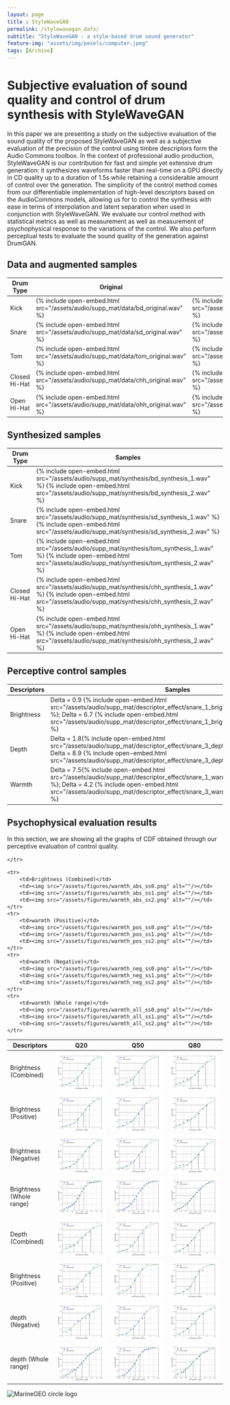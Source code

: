 ```yaml
--- 
layout: page
title : StyleWaveGAN
permalink: /stylewavegan_dafx/
subtitle: "StyleWaveGAN : a style-based drum sound generator" 
feature-img: "assets/img/pexels/computer.jpeg"
tags: [Archive]
---
```

# Subjective evaluation of sound quality and control of drum synthesis with StyleWaveGAN


In this paper we are presenting a study on the subjective evaluation of the sound quality of the proposed StyleWaveGAN as well as a subjective evaluation of the precision of the control using timbre descriptors form the Audio Commons toolbox. 
In the context of professional audio production, StyleWaveGAN is our contribution for fast and simple yet extensive drum generation: it synthesizes waveforms faster than real-time on a GPU directly in CD quality up to a duration of 1.5s while retaining a considerable amount of control over the generation. The simplicity of the control method comes from our differentiable implementation of high-level descriptors based on the AudioCommons models, allowing us for to control the synthesis with ease in terms of interpolation and latent separation when used in conjunction with StyleWaveGAN.
We evaluate our control method with statistical metrics as well as measurement as well as measurement of psychophysical response to the variations of the control. We also perform perceptual tests to evaluate the sound quality of the generation against DrumGAN. 

## Data and augmented samples
<table>
<thead>
	<tr>
		<th>Drum Type</th>
		<th>Original</th>
		<th>Lowest augmentation parameters</th>
		<th>Highest augmentation parameters</th>
	</tr>
</thead>
<tbody>
	<tr>
		<td>Kick</td>
		<td>{% include open-embed.html src="/assets/audio/supp_mat/data/bd_original.wav" %} </td>
		<td>{% include open-embed.html src="/assets/audio/supp_mat/data/bd_augmented_extreme_params_low.wav" %}</td>
		<td>{% include open-embed.html src="/assets/audio/supp_mat/data/bd_augmented_extreme_params_high.wav" %}</td>
	</tr>
    <tr>
		<td>Snare</td>
		<td>{% include open-embed.html src="/assets/audio/supp_mat/data/sd_original.wav" %} </td>
		<td>{% include open-embed.html src="/assets/audio/supp_mat/data/sd_augmented_extreme_params_low.wav" %}</td>
		<td>{% include open-embed.html src="/assets/audio/supp_mat/data/sd_augmented_extreme_params_high.wav" %}</td>
	</tr>
        <tr>
		<td>Tom</td>
		<td>{% include open-embed.html src="/assets/audio/supp_mat/data/tom_original.wav" %} </td>
		<td>{% include open-embed.html src="/assets/audio/supp_mat/data/tom_augmented_extreme_params_low.wav" %}</td>
		<td>{% include open-embed.html src="/assets/audio/supp_mat/data/tom_augmented_extreme_params_high.wav" %}</td>
	</tr>
            <tr>
		<td>Closed Hi-Hat</td>
		<td>{% include open-embed.html src="/assets/audio/supp_mat/data/chh_original.wav" %} </td>
		<td>{% include open-embed.html src="/assets/audio/supp_mat/data/chh_augmented_extreme_params_low.wav" %}</td>
		<td>{% include open-embed.html src="/assets/audio/supp_mat/data/chh_augmented_extreme_params_high.wav" %}</td>
	</tr>
            <tr>
		<td>Open Hi-Hat</td>
		<td>{% include open-embed.html src="/assets/audio/supp_mat/data/ohh_original.wav" %} </td>
		<td>{% include open-embed.html src="/assets/audio/supp_mat/data/ohh_augmented_extreme_params_low.wav" %}</td>
		<td>{% include open-embed.html src="/assets/audio/supp_mat/data/ohh_augmented_extreme_params_high.wav" %}</td>
	</tr>

</tbody>
</table>

## Synthesized samples

<table>
<thead>
	<tr>
		<th>Drum Type</th>
		<th>Samples</th>
	</tr>
</thead>
<tbody>
	<tr>
		<td>Kick</td>
		<td>{% include open-embed.html src="/assets/audio/supp_mat/synthesis/bd_synthesis_1.wav" %} {% include open-embed.html src="/assets/audio/supp_mat/synthesis/bd_synthesis_2.wav" %}</td>
	</tr>
    <tr>
		<td>Snare</td>
		<td>{% include open-embed.html src="/assets/audio/supp_mat/synthesis/sd_synthesis_1.wav" %} {% include open-embed.html src="/assets/audio/supp_mat/synthesis/sd_synthesis_2.wav" %}</td>
	</tr>
    <tr>
		<td>Tom</td>
		<td> {% include open-embed.html src="/assets/audio/supp_mat/synthesis/tom_synthesis_1.wav" %} {% include open-embed.html src="/assets/audio/supp_mat/synthesis/tom_synthesis_2.wav" %}</td>
	</tr>
    <tr>
		<td>Closed Hi-Hat</td>
		<td>{% include open-embed.html src="/assets/audio/supp_mat/synthesis/chh_synthesis_1.wav" %} {% include open-embed.html src="/assets/audio/supp_mat/synthesis/chh_synthesis_2.wav" %}</td>
	</tr>
    <tr>
		<td>Open Hi-Hat</td>
		<td>{% include open-embed.html src="/assets/audio/supp_mat/synthesis/ohh_synthesis_1.wav" %} {% include open-embed.html src="/assets/audio/supp_mat/synthesis/ohh_synthesis_2.wav" %}</td>
	</tr>
</tbody>
</table>

## Perceptive control samples

<table>
<thead>
	<tr>
		<th>Descriptors</th>
		<th>Samples</th>
	</tr>
</thead>
<tbody>
	<tr>
		<td>Brightness</td>
		<td>Delta = 0.9 {% include open-embed.html src="/assets/audio/supp_mat/descriptor_effect/snare_1_brightness_55.050_0.850.wav" %}; Delta = 6.7  {% include open-embed.html src="/assets/audio/supp_mat/descriptor_effect/snare_1_brightness_55.050_-6.730.wav" %}</td>
	</tr>
    <tr>
		<td>Depth</td>
		<td>Delta = 1.8{% include open-embed.html src="/assets/audio/supp_mat/descriptor_effect/snare_3_depth_60.280_-1.860.wav" %}; Delta = 8.9 {% include open-embed.html src="/assets/audio/supp_mat/descriptor_effect/snare_3_depth_60.280_8.900.wav" %}</td>
	</tr>
    <tr>
		<td>Warmth</td>
		<td> Delta = 7.5{% include open-embed.html src="/assets/audio/supp_mat/descriptor_effect/snare_1_warmth_29.370_-7.570.wav" %}; Delta = 4.2 {% include open-embed.html src="/assets/audio/supp_mat/descriptor_effect/snare_3_warmth_37.270_-4.270.wav" %}</td>
	</tr>

</tbody>
</table>


## Psychophysical evaluation results

In this section, we are showing all the graphs of CDF obtained through our perceptive evaluation of control quality.
<table>
<thead>
	<tr>
		<th>Descriptors</th>
		<th>Q20</th>
		<th>Q50</th>
		<th>Q80</th>

	</tr>
</thead>
<tbody>
	<tr>
		<td>Brightness (Combined)</td>
		<td><img src="/assets/figures/brightness_abs_ss0.png" alt=""/></td>
		<td><img src="/assets/figures/brightness_abs_ss1.png" alt=""/></td>
		<td><img src="/assets/figures/brightness_abs_ss2.png" alt=""/></td>
	</tr>
	<tr>
		<td>Brightness (Positive)</td>
		<td><img src="/assets/figures/brightness_pos_ss0.png" alt=""/></td>
		<td><img src="/assets/figures/brightness_pos_ss1.png" alt=""/></td>
		<td><img src="/assets/figures/brightness_pos_ss2.png" alt=""/></td>
	</tr>
	<tr>
		<td>Brightness (Negative)</td>
		<td><img src="/assets/figures/brightness_neg_ss0.png" alt=""/></td>
		<td><img src="/assets/figures/brightness_neg_ss1.png" alt=""/></td>
		<td><img src="/assets/figures/brightness_neg_ss2.png" alt=""/></td>
	</tr>
	<tr>
		<td>Brightness (Whole range)</td>
		<td><img src="/assets/figures/brightness_all_ss0.png" alt=""/></td>
		<td><img src="/assets/figures/brightness_all_ss1.png" alt=""/></td>
		<td><img src="/assets/figures/brightness_all_ss2.png" alt=""/></td>
	</tr>
	<tr>
		<td>Depth (Combined)</td>
		<td><img src="/assets/figures/depth_abs_ss0.png" alt=""/></td>
		<td><img src="/assets/figures/depth_abs_ss1.png" alt=""/></td>
		<td><img src="/assets/figures/depth_abs_ss2.png" alt=""/></td>
	</tr>
	<tr>
		<td>Brightness (Positive)</td>
		<td><img src="/assets/figures/depth_pos_ss0.png" alt=""/></td>
		<td><img src="/assets/figures/depth_pos_ss1.png" alt=""/></td>
		<td><img src="/assets/figures/depth_pos_ss2.png" alt=""/></td>
	</tr>
	<tr>
		<td>depth (Negative)</td>
		<td><img src="/assets/figures/depth_neg_ss0.png" alt=""/></td>
		<td><img src="/assets/figures/depth_neg_ss1.png" alt=""/></td>
		<td><img src="/assets/figures/depth_neg_ss2.png" alt=""/></td>
	</tr>
	<tr>
		<td>depth (Whole range)</td>
		<td><img src="/assets/figures/depth_all_ss0.png" alt=""/></td>
		<td><img src="/assets/figures/depth_all_ss1.png" alt=""/></td>
		<td><img src="/assets/figures/depth_all_ss2.png" alt=""/></td>
	</tr>

	<tr>
		<td>Brightness (Combined)</td>
		<td><img src="/assets/figures/warmth_abs_ss0.png" alt=""/></td>
		<td><img src="/assets/figures/warmth_abs_ss1.png" alt=""/></td>
		<td><img src="/assets/figures/warmth_abs_ss2.png" alt=""/></td>
	</tr>
	<tr>
		<td>warmth (Positive)</td>
		<td><img src="/assets/figures/warmth_pos_ss0.png" alt=""/></td>
		<td><img src="/assets/figures/warmth_pos_ss1.png" alt=""/></td>
		<td><img src="/assets/figures/warmth_pos_ss2.png" alt=""/></td>
	</tr>
	<tr>
		<td>warmth (Negative)</td>
		<td><img src="/assets/figures/warmth_neg_ss0.png" alt=""/></td>
		<td><img src="/assets/figures/warmth_neg_ss1.png" alt=""/></td>
		<td><img src="/assets/figures/warmth_neg_ss2.png" alt=""/></td>
	</tr>
	<tr>
		<td>warmth (Whole range)</td>
		<td><img src="/assets/figures/warmth_all_ss0.png" alt=""/></td>
		<td><img src="/assets/figures/warmth_all_ss1.png" alt=""/></td>
		<td><img src="/assets/figures/warmth_all_ss2.png" alt=""/></td>
	</tr>

</tbody>
</table>


<img src="/assets/img/MarineGEO_logo.png" alt="MarineGEO circle logo" style="height: 100px; width:100px;"/>
